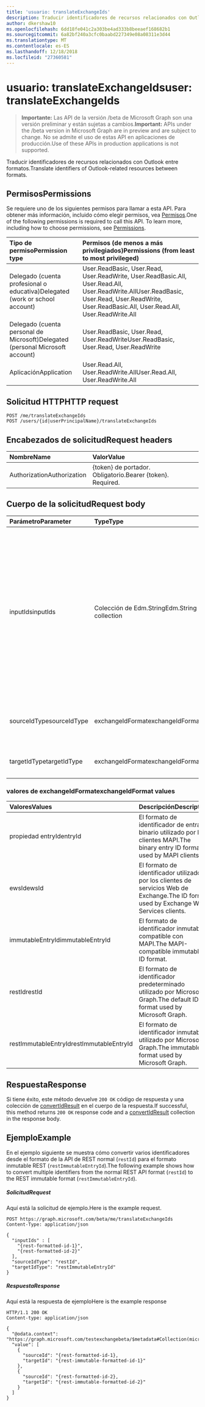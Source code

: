 ```yaml
---
title: 'usuario: translateExchangeIds'
description: Traducir identificadores de recursos relacionados con Outlook entre formatos.
author: dkershaw10
ms.openlocfilehash: 6dd18fe041c2a303be4ad333b8beeaef168682b1
ms.sourcegitcommit: 6a82bf240a3cfc0baabd227349e08a08311e3d44
ms.translationtype: MT
ms.contentlocale: es-ES
ms.lasthandoff: 12/18/2018
ms.locfileid: "27360581"
---
```

# <a name="user-translateexchangeids"></a><span data-ttu-id="3892c-103">usuario: translateExchangeIds</span><span class="sxs-lookup"><span data-stu-id="3892c-103">user: translateExchangeIds</span></span>

> <span data-ttu-id="3892c-104">**Importante:** Las API de la versión /beta de Microsoft Graph son una versión preliminar y están sujetas a cambios.</span><span class="sxs-lookup"><span data-stu-id="3892c-104">**Important:** APIs under the /beta version in Microsoft Graph are in preview and are subject to change.</span></span> <span data-ttu-id="3892c-105">No se admite el uso de estas API en aplicaciones de producción.</span><span class="sxs-lookup"><span data-stu-id="3892c-105">Use of these APIs in production applications is not supported.</span></span>

<span data-ttu-id="3892c-106">Traducir identificadores de recursos relacionados con Outlook entre formatos.</span><span class="sxs-lookup"><span data-stu-id="3892c-106">Translate identifiers of Outlook-related resources between formats.</span></span>

## <a name="permissions"></a><span data-ttu-id="3892c-107">Permisos</span><span class="sxs-lookup"><span data-stu-id="3892c-107">Permissions</span></span>

<span data-ttu-id="3892c-p102">Se requiere uno de los siguientes permisos para llamar a esta API. Para obtener más información, incluido cómo elegir permisos, vea [Permisos](/graph/permissions-reference).</span><span class="sxs-lookup"><span data-stu-id="3892c-p102">One of the following permissions is required to call this API. To learn more, including how to choose permissions, see [Permissions](/graph/permissions-reference).</span></span>

| <span data-ttu-id="3892c-110">Tipo de permiso</span><span class="sxs-lookup"><span data-stu-id="3892c-110">Permission type</span></span> | <span data-ttu-id="3892c-111">Permisos (de menos a más privilegiados)</span><span class="sxs-lookup"><span data-stu-id="3892c-111">Permissions (from least to most privileged)</span></span> |
|:----------------|:--------------------------------------------|
| <span data-ttu-id="3892c-112">Delegado (cuenta profesional o educativa)</span><span class="sxs-lookup"><span data-stu-id="3892c-112">Delegated (work or school account)</span></span> | <span data-ttu-id="3892c-113">User.ReadBasic, User.Read, User.ReadWrite, User.ReadBasic.All, User.Read.All, User.ReadWrite.All</span><span class="sxs-lookup"><span data-stu-id="3892c-113">User.ReadBasic, User.Read, User.ReadWrite, User.ReadBasic.All, User.Read.All, User.ReadWrite.All</span></span> |
| <span data-ttu-id="3892c-114">Delegado (cuenta personal de Microsoft)</span><span class="sxs-lookup"><span data-stu-id="3892c-114">Delegated (personal Microsoft account)</span></span> | <span data-ttu-id="3892c-115">User.ReadBasic, User.Read, User.ReadWrite</span><span class="sxs-lookup"><span data-stu-id="3892c-115">User.ReadBasic, User.Read, User.ReadWrite</span></span> |
| <span data-ttu-id="3892c-116">Aplicación</span><span class="sxs-lookup"><span data-stu-id="3892c-116">Application</span></span> | <span data-ttu-id="3892c-117">User.Read.All, User.ReadWrite.All</span><span class="sxs-lookup"><span data-stu-id="3892c-117">User.Read.All, User.ReadWrite.All</span></span> |

## <a name="http-request"></a><span data-ttu-id="3892c-118">Solicitud HTTP</span><span class="sxs-lookup"><span data-stu-id="3892c-118">HTTP request</span></span>

<!-- { "blockType": "ignored" } -->

```http
POST /me/translateExchangeIds
POST /users/{id|userPrincipalName}/translateExchangeIds
```

## <a name="request-headers"></a><span data-ttu-id="3892c-119">Encabezados de solicitud</span><span class="sxs-lookup"><span data-stu-id="3892c-119">Request headers</span></span>

| <span data-ttu-id="3892c-120">Nombre</span><span class="sxs-lookup"><span data-stu-id="3892c-120">Name</span></span> | <span data-ttu-id="3892c-121">Valor</span><span class="sxs-lookup"><span data-stu-id="3892c-121">Value</span></span> |
|:-----|:------|
| <span data-ttu-id="3892c-122">Authorization</span><span class="sxs-lookup"><span data-stu-id="3892c-122">Authorization</span></span> | <span data-ttu-id="3892c-p103">{token} de portador. Obligatorio.</span><span class="sxs-lookup"><span data-stu-id="3892c-p103">Bearer {token}. Required.</span></span> |

## <a name="request-body"></a><span data-ttu-id="3892c-125">Cuerpo de la solicitud</span><span class="sxs-lookup"><span data-stu-id="3892c-125">Request body</span></span>

| <span data-ttu-id="3892c-126">Parámetro</span><span class="sxs-lookup"><span data-stu-id="3892c-126">Parameter</span></span> | <span data-ttu-id="3892c-127">Type</span><span class="sxs-lookup"><span data-stu-id="3892c-127">Type</span></span> | <span data-ttu-id="3892c-128">Descripción</span><span class="sxs-lookup"><span data-stu-id="3892c-128">Description</span></span> |
|:----------|:-----|:------------|
| <span data-ttu-id="3892c-129">inputIds</span><span class="sxs-lookup"><span data-stu-id="3892c-129">inputIds</span></span> | <span data-ttu-id="3892c-130">Colección de Edm.String</span><span class="sxs-lookup"><span data-stu-id="3892c-130">Edm.String collection</span></span> | <span data-ttu-id="3892c-131">Una colección de identificadores para convertir.</span><span class="sxs-lookup"><span data-stu-id="3892c-131">A collection of identifiers to convert.</span></span> <span data-ttu-id="3892c-132">Todos los identificadores de la colección deben tener el mismo tipo de identificador de origen y deben ser el de los elementos en el mismo buzón.</span><span class="sxs-lookup"><span data-stu-id="3892c-132">All identifiers in the collection MUST have the same source ID type, and MUST be for items in the same mailbox.</span></span> <span data-ttu-id="3892c-133">Tamaño máximo de esta colección es 1000 cadenas.</span><span class="sxs-lookup"><span data-stu-id="3892c-133">Maximum size of this collection is 1000 strings.</span></span> |
| <span data-ttu-id="3892c-134">sourceIdType</span><span class="sxs-lookup"><span data-stu-id="3892c-134">sourceIdType</span></span> | <span data-ttu-id="3892c-135">exchangeIdFormat</span><span class="sxs-lookup"><span data-stu-id="3892c-135">exchangeIdFormat</span></span> | <span data-ttu-id="3892c-136">El tipo de identificador de los identificadores en el `InputIds` parámetro.</span><span class="sxs-lookup"><span data-stu-id="3892c-136">The ID type of the identifiers in the `InputIds` parameter.</span></span> |
| <span data-ttu-id="3892c-137">targetIdType</span><span class="sxs-lookup"><span data-stu-id="3892c-137">targetIdType</span></span> | <span data-ttu-id="3892c-138">exchangeIdFormat</span><span class="sxs-lookup"><span data-stu-id="3892c-138">exchangeIdFormat</span></span> | <span data-ttu-id="3892c-139">El tipo de identificador solicitado para convertir a.</span><span class="sxs-lookup"><span data-stu-id="3892c-139">The requested ID type to convert to.</span></span> |

### <a name="exchangeidformat-values"></a><span data-ttu-id="3892c-140">valores de exchangeIdFormat</span><span class="sxs-lookup"><span data-stu-id="3892c-140">exchangeIdFormat values</span></span>

| <span data-ttu-id="3892c-141">Valores</span><span class="sxs-lookup"><span data-stu-id="3892c-141">Values</span></span> | <span data-ttu-id="3892c-142">Descripción</span><span class="sxs-lookup"><span data-stu-id="3892c-142">Description</span></span> |
|:-------|:------------|
| <span data-ttu-id="3892c-143">propiedad entryId</span><span class="sxs-lookup"><span data-stu-id="3892c-143">entryId</span></span> | <span data-ttu-id="3892c-144">El formato de identificador de entrada binario utilizado por los clientes MAPI.</span><span class="sxs-lookup"><span data-stu-id="3892c-144">The binary entry ID format used by MAPI clients.</span></span> |
| <span data-ttu-id="3892c-145">ewsId</span><span class="sxs-lookup"><span data-stu-id="3892c-145">ewsId</span></span> | <span data-ttu-id="3892c-146">El formato de identificador utilizado por los clientes de servicios Web de Exchange.</span><span class="sxs-lookup"><span data-stu-id="3892c-146">The ID format used by Exchange Web Services clients.</span></span> |
| <span data-ttu-id="3892c-147">immutableEntryId</span><span class="sxs-lookup"><span data-stu-id="3892c-147">immutableEntryId</span></span> | <span data-ttu-id="3892c-148">El formato de identificador inmutable compatible con MAPI.</span><span class="sxs-lookup"><span data-stu-id="3892c-148">The MAPI-compatible immutable ID format.</span></span> |
| <span data-ttu-id="3892c-149">restId</span><span class="sxs-lookup"><span data-stu-id="3892c-149">restId</span></span> | <span data-ttu-id="3892c-150">El formato de identificador predeterminado utilizado por Microsoft Graph.</span><span class="sxs-lookup"><span data-stu-id="3892c-150">The default ID format used by Microsoft Graph.</span></span> |
| <span data-ttu-id="3892c-151">restImmutableEntryId</span><span class="sxs-lookup"><span data-stu-id="3892c-151">restImmutableEntryId</span></span> | <span data-ttu-id="3892c-152">El formato de identificador inmutable utilizado por Microsoft Graph.</span><span class="sxs-lookup"><span data-stu-id="3892c-152">The immutable ID format used by Microsoft Graph.</span></span> |

## <a name="response"></a><span data-ttu-id="3892c-153">Respuesta</span><span class="sxs-lookup"><span data-stu-id="3892c-153">Response</span></span>

<span data-ttu-id="3892c-154">Si tiene éxito, este método devuelve `200 OK` código de respuesta y una colección de [convertIdResult](../resources/convertidresult.md) en el cuerpo de la respuesta.</span><span class="sxs-lookup"><span data-stu-id="3892c-154">If successful, this method returns `200 OK` response code and a [convertIdResult](../resources/convertidresult.md) collection in the response body.</span></span>

## <a name="example"></a><span data-ttu-id="3892c-155">Ejemplo</span><span class="sxs-lookup"><span data-stu-id="3892c-155">Example</span></span>

<span data-ttu-id="3892c-156">En el ejemplo siguiente se muestra cómo convertir varios identificadores desde el formato de la API de REST normal (`restId`) para el formato inmutable REST (`restImmutableEntryId`).</span><span class="sxs-lookup"><span data-stu-id="3892c-156">The following example shows how to convert multiple identifiers from the normal REST API format (`restId`) to the REST immutable format (`restImmutableEntryId`).</span></span>

##### <a name="request"></a><span data-ttu-id="3892c-157">Solicitud</span><span class="sxs-lookup"><span data-stu-id="3892c-157">Request</span></span>

<span data-ttu-id="3892c-158">Aquí está la solicitud de ejemplo.</span><span class="sxs-lookup"><span data-stu-id="3892c-158">Here is the example request.</span></span>
<!-- {
  "blockType": "request",
  "name": "user_translateexchangeids"
}-->

```http
POST https://graph.microsoft.com/beta/me/translateExchangeIds
Content-Type: application/json

{
  "inputIds" : [
    "{rest-formatted-id-1}",
    "{rest-formatted-id-2}"
  ],
  "sourceIdType": "restId",
  "targetIdType": "restImmutableEntryId"
}
```

##### <a name="response"></a><span data-ttu-id="3892c-159">Respuesta</span><span class="sxs-lookup"><span data-stu-id="3892c-159">Response</span></span>

<span data-ttu-id="3892c-160">Aquí está la respuesta de ejemplo</span><span class="sxs-lookup"><span data-stu-id="3892c-160">Here is the example response</span></span>
<!-- {
  "blockType": "response",
  "@odata.type": "microsoft.graph.convertIdResult",
  "isCollection": true
} -->

```http
HTTP/1.1 200 OK
Content-type: application/json

{
  "@odata.context": "https://graph.microsoft.com/testexchangebeta/$metadata#Collection(microsoft.graph.convertIdResult)",
  "value": [
    {
      "sourceId": "{rest-formatted-id-1},
      "targetId": "{rest-immutable-formatted-id-1}"
    },
    {
      "sourceId": "{rest-formatted-id-2},
      "targetId": "{rest-immutable-formatted-id-2}"
    }
  ]
}
```